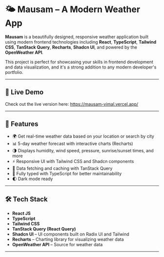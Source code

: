 # 🌤️ Mausam – A Modern Weather App

**Mausam** is a beautifully designed, responsive weather application built using modern frontend technologies including **React**, **TypeScript**, **Tailwind CSS**, **TanStack Query**, **Recharts**, **Shadcn UI**, and powered by the **OpenWeather API**.

This project is perfect for showcasing your skills in frontend development and data visualization, and it's a strong addition to any modern developer's portfolio.

---

## 🔗 Live Demo

Check out the live version here: https://mausam-vimal.vercel.app/


---

## 🚀 Features

- 🌍 Get real-time weather data based on your location or search by city
- 📊 5-day weather forecast with interactive charts (Recharts)
- 🌗 Displays humidity, wind speed, pressure, sunrise/sunset times, and more
- ⚡ Responsive UI with Tailwind CSS and Shadcn components
- 🔁 Data fetching and caching with TanStack Query
- 🧠 Fully typed with TypeScript for better maintainability
- 🌓 Dark mode ready

---

## 🛠️ Tech Stack

- **React JS**
- **TypeScript**
- **Tailwind CSS**
- **TanStack Query (React Query)**
- **Shadcn UI** – UI components built on Radix UI and Tailwind
- **Recharts** – Charting library for visualizing weather data
- **OpenWeather API** – Source for weather data

---

